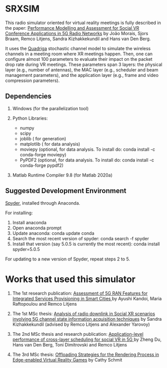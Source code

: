 # SRXSIM

This radio simulator oriented for virtual reality meetings is fully described in the paper: 
[Performance Modelling and Assessment for Social VR Conference Applications in 5G Radio Networks](https://ieeexplore.ieee.org/document/9606263)
by João Morais, Sjors Braam, Remco Litjens, Sandra Kizhakkekundil and Hans van Den Berg.

It uses the [Quadriga](https://quadriga-channel-model.de/) stochastic channel model to simulate the wireless channels in a meeting room where XR meetings happen. Then, one can configure almost 100 parameters to evaluate their impact on the packet drop rate during VR meetings. These parameters span 3 layers: the physical layer (e.g., number of antennas), the MAC layer (e.g., scheduler and beam management parameters), and the application layer (e.g., frame and video compression parameters). 

## Dependencies

1. Windows (for the parallelization tool)
2. Python Libraries:
    * numpy
    * scipy
    * joblib     (          for generation) 
    * matplotlib (          for data analysis)
    * moviepy    (optional, for data analysis. To install do: conda install -c conda-forge moviepy) 
    * PyPDF2     (optional, for data analysis. To install do: conda install -c conda-forge pypdf2) 

3. Matlab Runtime Compiler 9.8 (for Matlab 2020a)


## Suggested Development Environment

[Spyder](https://www.spyder-ide.org/), installed through Anaconda.

For installing:
1. Install anaconda
2. Open anaconda prompt
3. Update anaconda: conda update conda
4. Search the most recent version of spyder: conda search -f spyder
5. Install that version (say 5.0.5 is currently the most recent): conda install spyder=5.0.5 

For updating to a new version of Spyder, repeat steps 2 to 5.


# Works that used this simulator

1. The 1st research publication:
[Assessment of 5G RAN Features for Integrated Services Provisioning in Smart Cities
](https://ieeexplore.ieee.org/abstract/document/9941612) by Ayushi Kandoi, Maria Raftopoulou and Remco Litjens

2. The 1st MSc thesis:
[Analysis of radio downlink in Social XR scenarios involving 5G channel state information acquisition techniques](https://repository.tudelft.nl/islandora/object/uuid%3A56795e15-bc0f-4578-a5b8-3cae0d98101d?collection=education) by Sandra Kizhakkekundil (advised by Remco Litjens and Alexander Yarovoy)

3. The 2nd MSc thesis and research publication: 
[Application-level performance of cross-layer scheduling for social VR in 5G
](https://ieeexplore.ieee.org/document/10118957) by Zheng Du, Hans van Den Berg, Toni Dimitrovski and Remco Litjens

4. The 3rd MSc thesis:
[Offloading Strategies for the Rendering Process in Edge-enabled Virtual Reality Games](https://essay.utwente.nl/93300/) by Cathy Schmit
